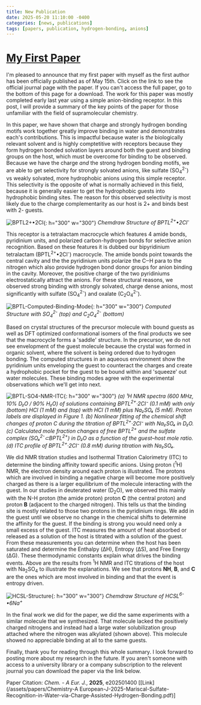 ```yaml
---
title: New Publication
date: 2025-05-20 11:10:00 -0400
categories: [news, publications]
tags: [papers, publication, hydrogen-bonding, anions]
---
```

# <a href="https://chemistry-europe.onlinelibrary.wiley.com/doi/abs/10.1002/chem.202501400">My First Paper</a>
I'm pleased to announce that my first paper with myself as the first author has been officially published as of May 15th. Click on the link to see the official journal page with the paper. If you can't access the full paper, go to the bottom of this page for a download. The work for this paper was mostly completed early last year using a simple anion-binding receptor. In this post, I will provide a summary of the key points of the paper for those unfamiliar with the field of supramolecular chemistry.

In this paper, we have shown that charge and strongly hydrogen bonding motifs work together greatly improve binding in water and demonstrates each's contributions. This is impactful because water is _the_ biologically relevant solvent and is highly comptetitive with receptors because they form hydrogen bonded solvation layers around both the guest and binding groups on the host, which must be overcome for binding to be observed. Because we have the charge _and_ the strong hydrogen bonding motifs, we are able to get selectivity for strongly solvated anions, like sulfate (SO<sub>4</sub><sup>2-</sup>) vs weakly solvated, more hydrophobic anions using this simple receptor. This selectivity is the opposite of what is normally achieved in this field, because it is generally easier to get the hydrophobic guests into hydrophobic binding sites. The reason for this observed selectivity is most likely due to the charge complementarity as our host is 2+ and binds best with 2- guests.

![BPTL2+•2Cl](/assets/img/posts/BPTL-Structure.png){: h="300" w="300"}
_Chemdraw Structure of BPTL<sup>2+</sup>•2Cl<sup>-</sup>_

This receptor is a tetralactam macrocycle which features 4 amide bonds, pyridinium units, and polarized carbon-hydrogen bonds for selective anion recognition. Based on these features it is dubbed our bipyridinium tetralactam (BPTL<sup>2+</sup>•2Cl<sup>-</sup>) macrocycle. The amide bonds point towards the central cavity and the the pyridinium units polarize the C‒H para to the nitrogen which also provide hydrogen bond donor groups for anion binding in the cavity. Moreover, the positive charge of the two pyridiniums electrostatically attract the anions. For these structural reasons, we observed strong binding with strongly solvated, charge dense anions, most significantly with sulfate (SO<sub>4</sub><sup>2-</sup>) and oxalate (C<sub>2</sub>O<sub>4</sub><sup>2-</sup>).

![BPTL-Computed-Binding-Mode](/assets/img/posts/BPTL-Computed-Binding-Mode.png){: h="300" w="300"}
_Computed Structure with SO<sub>4</sub><sup>2-</sup> (top) and C<sub>2</sub>O<sub>4</sub><sup>2-</sup> (bottom)_

Based on crystal structures of the precursor molecule with bound guests as well as DFT optimized conformational isomers of the final products we see that the macrocycle forms a 'saddle' structure. In the precursor, we do not see envelopment of the guest molecule because the crystal was formed in organic solvent, where the solvent is being ordered due to hydrogen bonding. The computed structures in an aqueous environment show the pyridinium units enveloping the guest to counteract the charges and create a hydrophobic pocket for the guest to be bound within and 'squeeze' out water molecules. These binding modes agree with the experimental observations which we'll get into next.

![BPTL-SO4-NMR-ITC](/assets/img/posts/BPTL-SO4-NMR-ITC.jpg){: h="300" w="300"}
_(a) ¹H NMR spectra (600 MHz, 10% D₂O / 90% H₂O) of solutions containing BPTL<sup>2+</sup>·2Cl⁻ (0.1 mM) with only (bottom) HCl (1 mM) and (top) with HCl (1 mM) plus Na₂SO₄ (5 mM). Proton labels are displayed in Figure 1. (b) Nonlinear fitting of the chemical shift changes of proton C during the titration of BPTL<sup>2+</sup>·2Cl⁻ with Na₂SO₄ in D₂O. (c) Calculated mole fraction changes of free BPTL<sup>2+</sup> and the sulfate complex (SO₄<sup>2-</sup>⊂BPTL<sup>2+</sup>) in D₂O as a function of the guest–host mole ratio. (d) ITC profile of BPTL<sup>2+</sup>·2Cl⁻ (0.8 mM) during titration with Na₂SO₄._

We did NMR titration studies and Isothermal Titration Calorimetry (ITC) to determine the binding affinity toward specific anions. Using proton (<sup>1</sup>H) NMR, the electron density around each proton is illustrated. The protons which are involved in binding a negative charge will become more positively charged as there is a larger equilibrium of the molecule interacting with the guest. In our studies in deuterated water (D<sub>2</sub>O), we observed this mainly with the N-H proton (the amide proton) proton <b>C</b> (the central proton) and proton <b>B</b> (adjacent to the charged nitrogen). This tells us that the binding site is mostly related to those two protons in the pyridinium rings. We add in the guest until we observe no change in the chemical shifts to determine the affinity for the guest. If the binding is strong you would need only a small excess of the guest. ITC measures the amount of heat absorbed or released as a solution of the host is titrated with a solution of the guest. From these measurements you can determine when the host has been saturated and determine the Enthalpy (ΔH), Entropy (ΔS), and Free Energy (ΔG). These thermodynamic constants explain what drives the binding events. Above are the results from <sup>1</sup>H NMR and ITC titrations of the host with Na<sub>2</sub>SO<sub>4</sub> to illustrate the explanations. We see that protons <b>NH</b>, <b>B</b>, and <b>C</b> are the ones which are most involved in binding and that the event is entropy driven.

![HCSL-Structure](/assets/img/posts/HCTL-structure.png){: h="300" w="300"}
_Chemdraw Structure of HCSL<sup>6-</sup>•6Na<sup>+</sup>_

In the final work we did for the paper, we did the same experiments with a similar molecule that we synthesized. That molecule lacked the positively charged nitrogens and instead had a large water solubilization group attached where the nitrogen was alkylated (shown above). This molecule showed no appreciable binding at all to the same guests.

Finally, thank you for reading through this whole summary. I look forward to posting more about my research in the future. If you aren't someone with access to a university library or a company subscription to the relevent journal you can download the paper via the link below.

Paper Citation: _Chem. - A Eur. J._, <b>2025</b>, e202501400 [[Link](/assets/papers/Chemistry-A European-J-2025-Mariscal-Sulfate-Recognition-in-Water-via-Charge‐Assisted-Hydrogen-Bonding.pdf)]